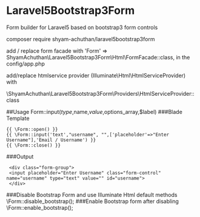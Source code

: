 # Laravel5Bootstrap3Form
Form builder for Laravel5 based on bootstrap3 form controls

composer require shyam-achuthan/laravel5bootstrap3form

add / replace form facade with 
'Form'      => ShyamAchuthan\Laravel5Bootstrap3Form\Html\FormFacade::class,
in the config/app.php

add/replace htmlservice provider (Illuminate\Html\HtmlServiceProvider) with 

\ShyamAchuthan\Laravel5Bootstrap3Form\Providers\HtmlServiceProvider::class


##Usage
Form::input($type,$name,$value,$options_array,$label)
###Blade Template

    {{ \Form::open() }}
    {{ \Form::input('text',"username", "",['placeholder'=>"Enter Username"],'Email / Username') }}
    {{ \Form::close() }}

###Output

     <div class="form-group">
     <input placeholder="Enter Username" class="form-control" name="username" type="text" value="" id="username"> 
     </div>

###Disable Bootstrap Form and use Illuminate Html default methods
  \Form::disable_bootstrap();
###Enable Bootstrap form after disabling
  \Form::enable_bootstrap();
  
